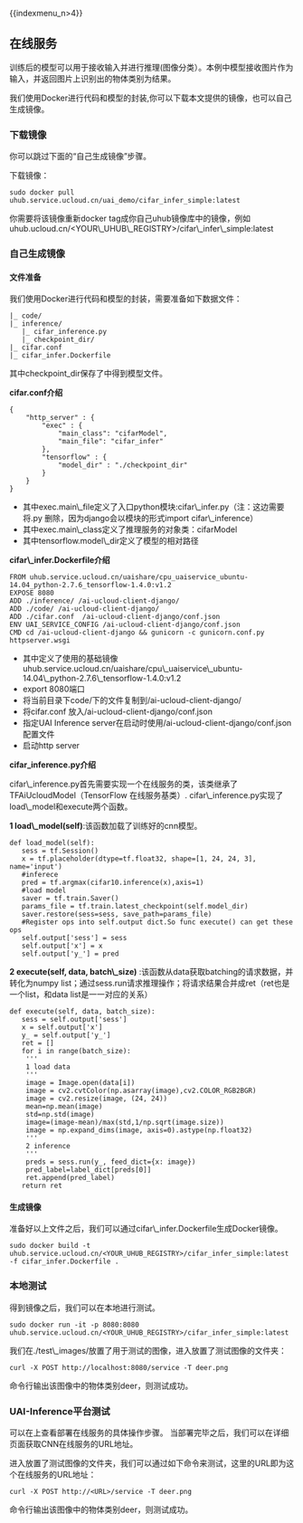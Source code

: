 {{indexmenu_n>4}}

## 在线服务

训练后的模型可以用于接收输入并进行推理(图像分类）。本例中模型接收图片作为输入，并返回图片上识别出的物体类别为结果。

我们使用Docker进行代码和模型的封装,你可以下载本文提供的镜像，也可以自己生成镜像。

### 下载镜像

你可以跳过下面的“自己生成镜像”步骤。

下载镜像：

    sudo docker pull uhub.service.ucloud.cn/uai_demo/cifar_infer_simple:latest

你需要将该镜像重新docker
tag成你自己uhub镜像库中的镜像，例如uhub.ucloud.cn/\<YOUR\\\_UHUB\\\_REGISTRY\>/cifar\\\_infer\\\_simple:latest

### 自己生成镜像

#### 文件准备

我们使用Docker进行代码和模型的封装，需要准备如下数据文件：

    |_ code/
    |_ inference/
       |_ cifar_inference.py 
       |_ checkpoint_dir/
    |_ cifar.conf
    |_ cifar_infer.Dockerfile

其中checkpoint\_dir保存了[](/ai/uai-train/cases/cifar/train)中得到模型文件。

**cifar.conf介绍**

``` 
{                                                                               
    "http_server" : {                                                                                              
        "exec" : {                                                                                  
            "main_class": "cifarModel",                                                                            
            "main_file": "cifar_infer"                                                                           
        },                                                                                                 
        "tensorflow" : {                                                                                        
            "model_dir" : "./checkpoint_dir"                                                                       
        }                                                                                           
    }                                                                                                       
} 
```

  - 其中exec.main\\\_file定义了入口python模块:cifar\\\_infer.py（注：这边需要将.py
    删除，因为django会以模块的形式import cifar\\\_inference）
  - 其中exec.main\\\_class定义了推理服务的对象类：cifarModel 
  - 其中tensorflow.model\\\_dir定义了模型的相对路径 

**cifar\\\_infer.Dockerfile介绍**

    FROM uhub.service.ucloud.cn/uaishare/cpu_uaiservice_ubuntu-14.04_python-2.7.6_tensorflow-1.4.0:v1.2
    EXPOSE 8080                                                                                                     
    ADD ./inference/ /ai-ucloud-client-django/
    ADD ./code/ /ai-ucloud-client-django/
    ADD ./cifar.conf  /ai-ucloud-client-django/conf.json
    ENV UAI_SERVICE_CONFIG /ai-ucloud-client-django/conf.json
    CMD cd /ai-ucloud-client-django && gunicorn -c gunicorn.conf.py httpserver.wsgi

  - 其中定义了使用的基础镜像uhub.service.ucloud.cn/uaishare/cpu\\\_uaiservice\\\_ubuntu-14.04\\\_python-2.7.6\\\_tensorflow-1.4.0:v1.2
  - export 8080端口
  - 将当前目录下code/下的文件复制到/ai-ucloud-client-django/
  - 将cifar.conf 放入/ai-ucloud-client-django/conf.json
  - 指定UAI Inference server在启动时使用/ai-ucloud-client-django/conf.json 配置文件
  - 启动http server

**cifar\_inference.py介绍**

cifar\\\_inference.py首先需要实现一个在线服务的类，该类继承了TFAiUcloudModel（TensorFlow
在线服务基类）. cifar\\\_inference.py实现了load\\\_model和execute两个函数。

**1 load\\\_model(self)**:该函数加载了训练好的cnn模型。

    def load_model(self):
       sess = tf.Session()
       x = tf.placeholder(dtype=tf.float32, shape=[1, 24, 24, 3], name='input')
       #inferece
       pred = tf.argmax(cifar10.inference(x),axis=1)
       #load model
       saver = tf.train.Saver()
       params_file = tf.train.latest_checkpoint(self.model_dir)
       saver.restore(sess=sess, save_path=params_file)
       #Register ops into self.output dict.So func execute() can get these ops
       self.output['sess'] = sess
       self.output['x'] = x
       self.output['y_'] = pred

**2 execute(self, data, batch\\\_size)**
:该函数从data获取batching的请求数据，并转化为numpy
list；通过sess.run请求推理操作；将请求结果合并成ret（ret也是一个list，和data list是一一对应的关系）

    def execute(self, data, batch_size):    
       sess = self.output['sess']
       x = self.output['x']
       y_ = self.output['y_']
       ret = []
       for i in range(batch_size):
        '''
        1 load data 
        '''
        image = Image.open(data[i])
        image = cv2.cvtColor(np.asarray(image),cv2.COLOR_RGB2BGR)
        image = cv2.resize(image, (24, 24))
        mean=np.mean(image)
        std=np.std(image)
        image=(image-mean)/max(std,1/np.sqrt(image.size))
        image = np.expand_dims(image, axis=0).astype(np.float32)
        '''
        2 inference
        '''
        preds = sess.run(y_, feed_dict={x: image})
        pred_label=label_dict[preds[0]]
        ret.append(pred_label)
       return ret

#### 生成镜像

准备好以上文件之后，我们可以通过cifar\\\_infer.Dockerfile生成Docker镜像。

    sudo docker build -t uhub.service.ucloud.cn/<YOUR_UHUB_REGISTRY>/cifar_infer_simple:latest -f cifar_infer.Dockerfile .

### 本地测试

得到镜像之后，我们可以在本地进行测试。

    sudo docker run -it -p 8080:8080 uhub.service.ucloud.cn/<YOUR_UHUB_REGISTRY>/cifar_infer_simple:latest

我们在./test\\\_images/放置了用于测试的图像，进入放置了测试图像的文件夹：

    curl -X POST http://localhost:8080/service -T deer.png

命令行输出该图像中的物体类别deer，则测试成功。

### UAI-Inference平台测试

可以在[](/ai/uai-inference/tutorial/tf-mnist/inference)上查看部署在线服务的具体操作步骤。
当部署完毕之后，我们可以在详细页面获取CNN在线服务的URL地址。

进入放置了测试图像的文件夹，我们可以通过如下命令来测试，这里的URL即为这个在线服务的URL地址：

    curl -X POST http://<URL>/service -T deer.png

命令行输出该图像中的物体类别deer，则测试成功。
